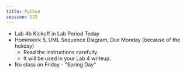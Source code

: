 ```yaml
---
title: Python
session: S25
---
```


* Lab 4b Kickoff in Lab Period Today
* Homework 5, UML Sequence Diagram, Due Monday (because of the holiday)
    * Read the instructions carefully.
    * It will be used in your Lab 4 writeup.
* No class on Friday - "Spring Day"